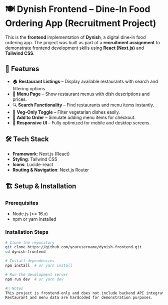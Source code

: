# 🍽️ Dynish Frontend – Dine-In Food Ordering App (Recruitment Project)

This is the **frontend** implementation of **Dynish**, a digital dine-in food ordering app. The project was built as part of a **recruitment assignment** to demonstrate frontend development skills using **React (Next.js)** and **Tailwind CSS**.

## 🚀 Features

- 🏠 **Restaurant Listings** – Display available restaurants with search and filtering options.
- 📜 **Menu Page** – Show restaurant menus with dish descriptions and prices.
- 🔍 **Search Functionality** – Find restaurants and menu items instantly.
- 🌱 **Veg-Only Toggle** – Filter vegetarian dishes easily.
- 🛒 **Add to Order** – Simulate adding menu items for checkout.
- 📱 **Responsive UI** – Fully optimized for mobile and desktop screens.

## 🛠️ Tech Stack

- **Framework**: Next.js (React)
- **Styling**: Tailwind CSS
- **Icons**: Lucide-react
- **Routing & Navigation**: Next.js Router


## 🏗️ Setup & Installation

### **Prerequisites**
- Node.js (>= 16.x)
- npm or yarn installed

### **Installation Steps**
```bash
# Clone the repository
git clone https://github.com/yourusername/dynish-frontend.git
cd dynish-frontend

# Install dependencies
npm install  # or yarn install

# Run the development server
npm run dev  # or yarn dev

#📌 Notes
This project is frontend-only and does not include backend API integrations.
Restaurant and menu data are hardcoded for demonstration purposes.